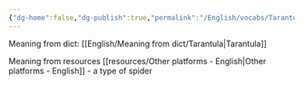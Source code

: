 ```yaml
---
{"dg-home":false,"dg-publish":true,"permalink":"/English/vocabs/Tarantula/","dgPassFrontmatter":true}
---
```



Meaning from dict: [[English/Meaning from dict/Tarantula\|Tarantula]]

Meaning from resources [[resources/Other platforms - English\|Other platforms - English]] - a type of spider
